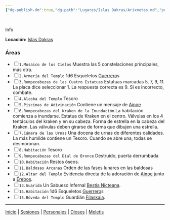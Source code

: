```yaml
---
{"dg-publish-dm":true,"dg-path":"Lugares/Islas Dakras/Arixmetes.md","permalink":"/lugares/islas-dakras/arixmetes/"}
---
```


<p><span><div data-callout-metadata="" data-callout-fold="" data-callout="info" class="callout node-insert-event"><div class="callout-title" dir="auto"><div class="callout-icon"><svg width="16" height="16"></svg></div><div class="callout-title-inner">Info</div></div><div class="callout-content">
<p dir="auto"><strong>Locación:</strong> <a data-tooltip-position="top" aria-label="Lugares/Islas Dakras.md" data-href="Lugares/Islas Dakras.md" href="Lugares/Islas Dakras.md" class="internal-link" target="_blank" rel="noopener nofollow">Islas Dakras</a></p>
</div></div></span></p><h3><span>Áreas</span></h3><div><ul class="contains-task-list"><li data-task=" " class="dataview task-list-item"><input type="checkbox" class="dataview task-list-item-checkbox"><span><code>1.Mosaico de los Cielos</code> Muestra las 5 constelaciones principales, más otra.</span></li><li data-task=" " class="dataview task-list-item"><input type="checkbox" class="dataview task-list-item-checkbox"><span><code>2.Armería del Templo</code> 1d6 Esqueletos <a data-tooltip-position="top" aria-label="Statblocks/Guerrero" data-href="Statblocks/Guerrero" href="Statblocks/Guerrero" class="internal-link" target="_blank" rel="noopener nofollow">Guerrero</a>s</span></li><li data-task=" " class="dataview task-list-item"><input type="checkbox" class="dataview task-list-item-checkbox"><span><code>3.Rompecabezas de las Cuatro Estatuas</code> Estatuas marcadas 5, 7, 9, 11. La placa dice seleccionar 1. La respuesta correcta es 9. Si es incorrecto, combate.</span></li><li data-task=" " class="dataview task-list-item"><input type="checkbox" class="dataview task-list-item-checkbox"><span><code>4.Alcoba del Templo</code> Tesoro</span></li><li data-task=" " class="dataview task-list-item"><input type="checkbox" class="dataview task-list-item-checkbox"><span><code>5.Piscinas de Adivinación</code> Contiene un mensaje de <a data-tooltip-position="top" aria-label="Personajes/Ainoe" data-href="Personajes/Ainoe" href="Personajes/Ainoe" class="internal-link" target="_blank" rel="noopener nofollow">Ainoe</a></span></li><li data-task=" " class="dataview task-list-item"><input type="checkbox" class="dataview task-list-item-checkbox"><span><code>6.Rompecabezas del Kraken de la Inundación</code> La habitación comienza a inundarse. Estatua de Kraken en el centro. Válvulas en los 4 tentáculos del kraken y en su cabeza. Forma de estrella en la cabeza del Kraken. Las válvulas deben girarse de forma que dibujen una estrella.</span></li><li data-task=" " class="dataview task-list-item"><input type="checkbox" class="dataview task-list-item-checkbox"><span><code>7.Cámara de las Urnas</code> Una docena de urnas de diferentes calidades. La más humilde contiene un Tesoro. Cuando se abre una, todas se desmoronan.</span></li><li data-task=" " class="dataview task-list-item"><input type="checkbox" class="dataview task-list-item-checkbox"><span><code>8.Habitación</code> Tesoro</span></li><li data-task=" " class="dataview task-list-item"><input type="checkbox" class="dataview task-list-item-checkbox"><span><code>9.Rompecabezas del Dial de Bronce</code> Destruido, puerta derrumbada</span></li><li data-task=" " class="dataview task-list-item"><input type="checkbox" class="dataview task-list-item-checkbox"><span><code>10.Habitación</code> Restos óseos.</span></li><li data-task=" " class="dataview task-list-item"><input type="checkbox" class="dataview task-list-item-checkbox"><span><code>11.Baldosas Arcanas</code> Orden de las fases lunares en las baldosas</span></li><li data-task=" " class="dataview task-list-item"><input type="checkbox" class="dataview task-list-item-checkbox"><span><code>12.Altar del Templo</code> Evidencia directa de la adoración de <a data-tooltip-position="top" aria-label="Personajes/Ainoe" data-href="Personajes/Ainoe" href="Personajes/Ainoe" class="internal-link" target="_blank" rel="noopener nofollow">Ainoe</a> junto a <a data-tooltip-position="top" aria-label="Personajes/Érebos" data-href="Personajes/Érebos" href="Personajes/Érebos" class="internal-link" target="_blank" rel="noopener nofollow">Érebos</a>.</span></li><li data-task=" " class="dataview task-list-item"><input type="checkbox" class="dataview task-list-item-checkbox"><span><code>13.Guarida</code> Un Sabueso Infernal <a data-tooltip-position="top" aria-label="Statblocks/Bestia Nicteana" data-href="Statblocks/Bestia Nicteana" href="Statblocks/Bestia Nicteana" class="internal-link" target="_blank" rel="noopener nofollow">Bestia Nicteana</a>.</span></li><li data-task=" " class="dataview task-list-item"><input type="checkbox" class="dataview task-list-item-checkbox"><span><code>14.Habitación</code> 1d6 Esqueletos <a data-tooltip-position="top" aria-label="Statblocks/Guerrero" data-href="Statblocks/Guerrero" href="Statblocks/Guerrero" class="internal-link" target="_blank" rel="noopener nofollow">Guerrero</a>s</span></li><li data-task=" " class="dataview task-list-item"><input type="checkbox" class="dataview task-list-item-checkbox"><span><code>15.Bóveda del Templo</code> Guardián <a data-tooltip-position="top" aria-label="Statblocks/Filaskaia" data-href="Statblocks/Filaskaia" href="Statblocks/Filaskaia" class="internal-link" target="_blank" rel="noopener nofollow">Filaskaia</a>.</span></li></ul></div><p><span><hr></span></p><p><span><a data-tooltip-position="top" aria-label="Almanaque/Inicio" data-href="Almanaque/Inicio" href="Almanaque/Inicio" class="internal-link" target="_blank" rel="noopener nofollow">Inicio</a> | <a data-tooltip-position="top" aria-label="Almanaque/Sesiones" data-href="Almanaque/Sesiones" href="Almanaque/Sesiones" class="internal-link" target="_blank" rel="noopener nofollow">Sesiones</a> | <a data-tooltip-position="top" aria-label="Almanaque/Personajes" data-href="Almanaque/Personajes" href="Almanaque/Personajes" class="internal-link" target="_blank" rel="noopener nofollow">Personajes</a> | <a data-tooltip-position="top" aria-label="Almanaque/Dioses" data-href="Almanaque/Dioses" href="Almanaque/Dioses" class="internal-link" target="_blank" rel="noopener nofollow">Dioses</a> | <a data-tooltip-position="top" aria-label="Lugares/Meletis" data-href="Lugares/Meletis" href="Lugares/Meletis" class="internal-link" target="_blank" rel="noopener nofollow">Meletis</a> </span></p>